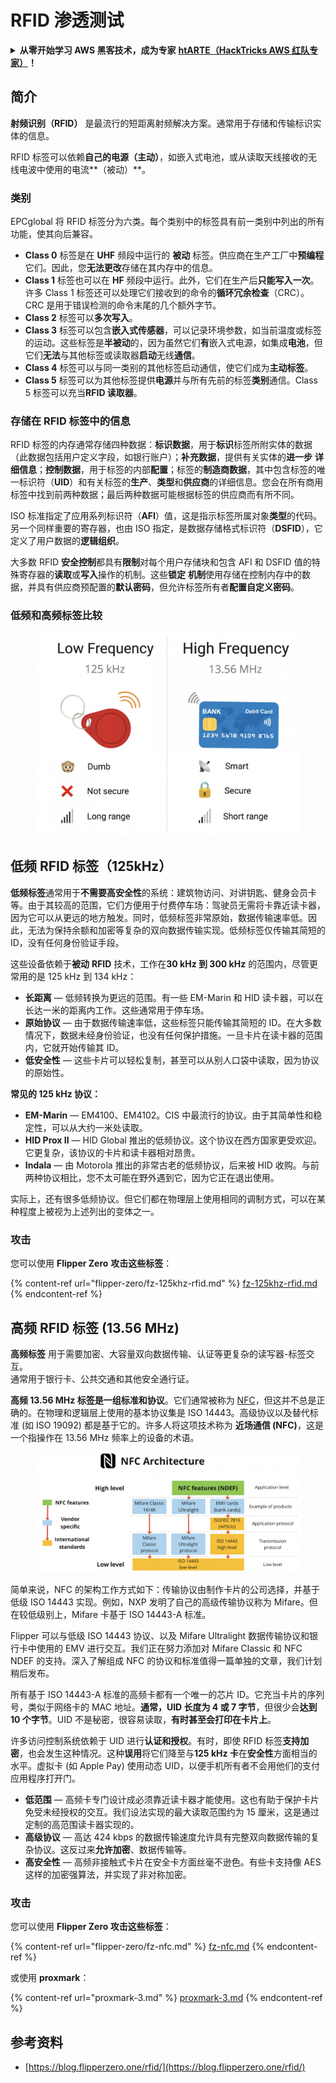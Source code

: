# RFID 渗透测试

<details>

<summary><strong>从零开始学习 AWS 黑客技术，成为专家</strong> <a href="https://training.hacktricks.xyz/courses/arte"><strong>htARTE（HackTricks AWS 红队专家）</strong></a><strong>！</strong></summary>

* 您在**网络安全公司**工作吗？想要在 HackTricks 上看到您的**公司广告**吗？或者想要访问**PEASS 的最新版本或下载 HackTricks 的 PDF**吗？查看[**订阅计划**](https://github.com/sponsors/carlospolop)！
* 探索[**PEASS 家族**](https://opensea.io/collection/the-peass-family)，我们独家的[**NFT**](https://opensea.io/collection/the-peass-family)收藏品
* 获取[**官方 PEASS & HackTricks 商品**](https://peass.creator-spring.com)
* **加入** [**💬**](https://emojipedia.org/speech-balloon/) [**Discord 群组**](https://discord.gg/hRep4RUj7f) 或 [**电报群组**](https://t.me/peass) 或在 **Twitter** 上关注我 🐦[**@carlospolopm**](https://twitter.com/hacktricks\_live)**。**
* 通过向 [**hacktricks 仓库**](https://github.com/carlospolop/hacktricks) 和 [**hacktricks-cloud 仓库**](https://github.com/carlospolop/hacktricks-cloud) 提交 PR 来分享您的黑客技巧。

</details>

## 简介

**射频识别（RFID）** 是最流行的短距离射频解决方案。通常用于存储和传输标识实体的信息。

RFID 标签可以依赖**自己的电源（主动）**，如嵌入式电池，或从读取天线接收的无线电波中使用的电流**（被动）**。

### 类别

EPCglobal 将 RFID 标签分为六类。每个类别中的标签具有前一类别中列出的所有功能，使其向后兼容。

* **Class 0** 标签是在 **UHF** 频段中运行的 **被动** 标签。供应商在生产工厂中**预编程**它们。因此，您**无法更改**存储在其内存中的信息。
* **Class 1** 标签也可以在 **HF** 频段中运行。此外，它们在生产后**只能写入一次**。许多 Class 1 标签还可以处理它们接收到的命令的**循环冗余检查**（CRC）。CRC 是用于错误检测的命令末尾的几个额外字节。
* **Class 2** 标签可以**多次写入**。
* **Class 3** 标签可以包含**嵌入式传感器**，可以记录环境参数，如当前温度或标签的运动。这些标签是**半被动**的，因为虽然它们**有**嵌入式电源，如集成**电池**，但它们**无法**与其他标签或读取器**启动**无线**通信**。
* **Class 4** 标签可以与同一类别的其他标签启动通信，使它们成为**主动标签**。
* **Class 5** 标签可以为其他标签提供**电源**并与所有先前的标签**类别**通信。Class 5 标签可以充当**RFID 读取器**。

### 存储在 RFID 标签中的信息

RFID 标签的内存通常存储四种数据：**标识数据**，用于**标识**标签所附实体的数据（此数据包括用户定义字段，如银行账户）；**补充数据**，提供有关实体的**进一步** **详细信息**；**控制数据**，用于标签的内部**配置**；标签的**制造商数据**，其中包含标签的唯一标识符（**UID**）和有关标签的**生产**、**类型**和**供应商**的详细信息。您会在所有商用标签中找到前两种数据；最后两种数据可能根据标签的供应商而有所不同。

ISO 标准指定了应用系列标识符（**AFI**）值，这是指示标签所属对象**类型**的代码。另一个同样重要的寄存器，也由 ISO 指定，是数据存储格式标识符（**DSFID**），它定义了用户数据的**逻辑组织**。

大多数 RFID **安全控制**都具有**限制**对每个用户存储块和包含 AFI 和 DSFID 值的特殊寄存器的**读取**或**写入**操作的机制。这些**锁定** **机制**使用存储在控制内存中的数据，并具有供应商预配置的**默认密码**，但允许标签所有者**配置自定义密码**。

### 低频和高频标签比较

<figure><img src="../../.gitbook/assets/image (983).png" alt=""><figcaption></figcaption></figure>

## 低频 RFID 标签（125kHz）

**低频标签**通常用于**不需要高安全性**的系统：建筑物访问、对讲钥匙、健身会员卡等。由于其较高的范围，它们方便用于付费停车场：驾驶员无需将卡靠近读卡器，因为它可以从更远的地方触发。同时，低频标签非常原始，数据传输速率低。因此，无法为保持余额和加密等复杂的双向数据传输实现。低频标签仅传输其简短的 ID，没有任何身份验证手段。

这些设备依赖于**被动** **RFID** 技术，工作在**30 kHz 到 300 kHz** 的范围内，尽管更常用的是 125 kHz 到 134 kHz：

* **长距离** — 低频转换为更远的范围。有一些 EM-Marin 和 HID 读卡器，可以在长达一米的距离内工作。这些通常用于停车场。
* **原始协议** — 由于数据传输速率低，这些标签只能传输其简短的 ID。在大多数情况下，数据未经身份验证，也没有任何保护措施。一旦卡片在读卡器的范围内，它就开始传输其 ID。
* **低安全性** — 这些卡片可以轻松复制，甚至可以从别人口袋中读取，因为协议的原始性。

**常见的 125 kHz 协议：**

* **EM-Marin** — EM4100、EM4102。CIS 中最流行的协议。由于其简单性和稳定性，可以从大约一米处读取。
* **HID Prox II** — HID Global 推出的低频协议。这个协议在西方国家更受欢迎。它更复杂，该协议的卡片和读卡器相对昂贵。
* **Indala** — 由 Motorola 推出的非常古老的低频协议，后来被 HID 收购。与前两种协议相比，您不太可能在野外遇到它，因为它正在退出使用。

实际上，还有很多低频协议。但它们都在物理层上使用相同的调制方式，可以在某种程度上被视为上述列出的变体之一。

### 攻击

您可以使用 **Flipper Zero** **攻击这些标签**：

{% content-ref url="flipper-zero/fz-125khz-rfid.md" %}
[fz-125khz-rfid.md](flipper-zero/fz-125khz-rfid.md)
{% endcontent-ref %}
## 高频 RFID 标签 (13.56 MHz)

**高频标签** 用于需要加密、大容量双向数据传输、认证等更复杂的读写器-标签交互。\
通常用于银行卡、公共交通和其他安全通行证。

**高频 13.56 MHz 标签是一组标准和协议**。它们通常被称为 [NFC](https://nfc-forum.org/what-is-nfc/about-the-technology/)，但这并不总是正确的。在物理和逻辑层上使用的基本协议集是 ISO 14443。高级协议以及替代标准 (如 ISO 19092) 都是基于它的。许多人将这项技术称为 **近场通信 (NFC)**，这是一个指操作在 13.56 MHz 频率上的设备的术语。

<figure><img src="../../.gitbook/assets/image (930).png" alt=""><figcaption></figcaption></figure>

简单来说，NFC 的架构工作方式如下：传输协议由制作卡片的公司选择，并基于低级 ISO 14443 实现。例如，NXP 发明了自己的高级传输协议称为 Mifare。但在较低级别上，Mifare 卡基于 ISO 14443-A 标准。

Flipper 可以与低级 ISO 14443 协议、以及 Mifare Ultralight 数据传输协议和银行卡中使用的 EMV 进行交互。我们正在努力添加对 Mifare Classic 和 NFC NDEF 的支持。深入了解组成 NFC 的协议和标准值得一篇单独的文章，我们计划稍后发布。

所有基于 ISO 14443-A 标准的高频卡都有一个唯一的芯片 ID。它充当卡片的序列号，类似于网络卡的 MAC 地址。**通常，UID 长度为 4 或 7 字节**，但很少会**达到 10 个字节**。UID 不是秘密，很容易读取，**有时甚至会打印在卡片上**。

许多访问控制系统依赖于 UID 进行**认证和授权**。有时，即使 RFID 标签**支持加密**，也会发生这种情况。这种**误用**将它们降至与**125 kHz 卡**在**安全性**方面相当的水平。虚拟卡 (如 Apple Pay) 使用动态 UID，以便手机所有者不会用他们的支付应用程序打开门。

* **低范围** — 高频卡专门设计成必须靠近读卡器才能使用。这也有助于保护卡片免受未经授权的交互。我们设法实现的最大读取范围约为 15 厘米，这是通过定制的高范围读卡器实现的。
* **高级协议** — 高达 424 kbps 的数据传输速度允许具有完整双向数据传输的复杂协议。这反过来**允许加密**、数据传输等。
* **高安全性** — 高频非接触式卡片在安全卡方面丝毫不逊色。有些卡支持像 AES 这样的加密强算法，并实现了非对称加密。

### 攻击

您可以使用 **Flipper Zero 攻击这些标签**：

{% content-ref url="flipper-zero/fz-nfc.md" %}
[fz-nfc.md](flipper-zero/fz-nfc.md)
{% endcontent-ref %}

或使用 **proxmark**：

{% content-ref url="proxmark-3.md" %}
[proxmark-3.md](proxmark-3.md)
{% endcontent-ref %}

## 参考资料

* [https://blog.flipperzero.one/rfid/](https://blog.flipperzero.one/rfid/)
